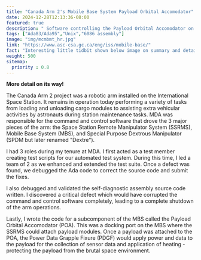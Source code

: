 ```yaml
---
title: "Canada Arm 2's Mobile Base System Payload Orbital Accomodator"
date: 2024-12-28T12:13:36-08:00
featured: true
description: " Software controlling the Payload Orbital Accomodator on the Canada Arm 2's (SSRMS) Mobile Base System"
tags: ["Ada83/Ada95","Unix","6086 assembly"]
image: "img/mcmbmt_hr.jpg"
link: "https://www.asc-csa.gc.ca/eng/iss/mobile-base/"
fact: "Interesting little tidbit shown below image on summary and detail page"
weight: 500
sitemap:
  priority : 0.8
---
```

**More detail on its way!**

The Canada Arm 2 project was a robotic arm installed on the International Space Station.  It remains in operation today performing a variety of tasks from loading and unloading cargo modules to assisting extra vehicular activities by astronauts during station maintenance tasks.  MDA was responsible for the command and control software that drove the 3 major pieces of the arm: the Space Station Remote Manipulator System (SSRMS), Mobile Base System (MBS), and Special Purpose Dextrous Manipulator (SPDM but later renamed "Dextre").

I had 3 roles during my tenure at MDA.  I first acted as a test member creating test scripts for our automated test system.  During this time, I led a team of 2 as we enhanced and extended the test suite.  Once a defect was found, we debugged the Ada code to correct the source code and submit the fixes.

I also debugged and validated the self-diagnostic assembly source code written.  I discovered a critical defect which would have corrupted the command and control software completely, leading to a complete shutdown of the arm operations.

Lastly, I wrote the code for a subcomponent of the MBS called the Payload Orbital Accomodator (POA).  This was a docking port on the MBS where the SSRMS could attach payload modules.  Once a payload was attached to the POA, the Power Data Grapple Fixure (PDGF) would apply power and data to the payload for the collection of sensor data and application of heating - protecting the payload from the brutal space environment.